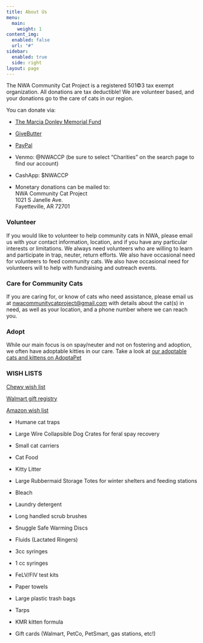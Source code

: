 ```yaml
---
title: About Us
menu:
  main:
    weight: 1
content_img:
  enabled: false
  url: "#"
sidebar:
  enabled: true
  side: right
layout: page
---
```

The NWA Community Cat Project is a registered 501©3 tax exempt organization. All donations are tax deductible! We are volunteer based, and your donations go to the care of cats in our region.

You can donate via:

*   [The Marcia Donley Memorial Fund](http://www.arcf.org/mdonley)
    
*   [GiveButter](https://givebutter.com/nwaccp)
    
*   [PayPal](https://www.paypal.com/US/fundraiser/charity/2408427)
    
*   Venmo: @NWACCP (be sure to select “Charities” on the search page to find our account)
    
*   CashApp: $NWACCP
    
*   Monetary donations can be mailed to:  
    NWA Community Cat Project  
    1021 S Janelle Ave.  
    Fayetteville, AR 72701
    

### Volunteer

If you would like to volunteer to help community cats in NWA, please email us with your contact information, location, and if you have any particular interests or limitations. We always need volunteers who are willing to learn and participate in trap, neuter, return efforts. We also have occasional need for volunteers to feed community cats. We also have occasional need for volunteers will to help with fundraising and outreach events.

### Care for Community Cats

If you are caring for, or know of cats who need assistance, please email us at [nwacommunitycatproject@gmail.com](mailto:nwacommunitycatproject@gmail.com) with details about the cat(s) in need, as well as your location, and a phone number where we can reach you.

### Adopt

While our main focus is on spay/neuter and not on fostering and adoption, we often have adoptable kitties in our care. Take a look at [our adoptable cats and kittens on AdoptaPet](https://www.adoptapet.com/shelter/195015-nwa-community-cat-project-fayetteville-arkansas)

### **WISH LISTS**

[Chewy wish list](https://www.chewy.com/g/nwa-community-cat-project_b118824058#wish-list)

[Walmart gift registry](https://www.walmart.com/registry/RR/9482af33-65a4-4712-a29b-bfa17775acf2)

[Amazon wish list](https://a.co/2rfCcMJ)

*   Humane cat traps
    
*   Large Wire Collapsible Dog Crates for feral spay recovery
    
*   Small cat carriers
    
*   Cat Food
    
*   Kitty Litter
    
*   Large Rubbermaid Storage Totes for winter shelters and feeding stations
    
*   Bleach
    
*   Laundry detergent
    
*   Long handled scrub brushes
    
*   Snuggle Safe Warming Discs
    
*   Fluids (Lactated Ringers)
    
*   3cc syringes
    
*   1 cc syringes
    
*   FeLV/FIV test kits
    
*   Paper towels
    
*   Large plastic trash bags
    
*   Tarps
    
*   KMR kitten formula
    
*   Gift cards (Walmart, PetCo, PetSmart, gas stations, etc!)